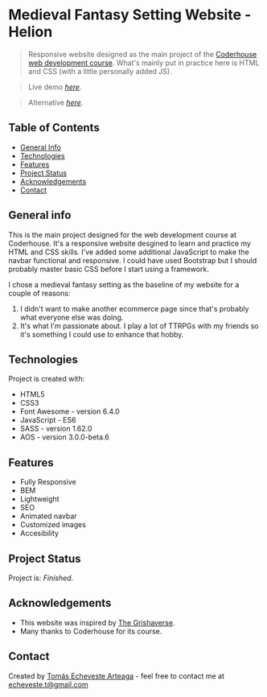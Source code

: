 # Medieval Fantasy Setting Website - Helion
> Responsive website designed as the main project of the <a href="https://www.coderhouse.com/online/desarrollo-web-online" target="_blank" rel="noopener">Coderhouse web development course</a>. What's mainly put in practice here is HTML and CSS (with a little personally added JS).

> Live demo <a href="https://helion-website.vercel.app/" target="_blank" rel="noopener"><i>here</i></a>.

> Alternative <a href="https://faradar.github.io/Helion-Website/" target="_blank" rel="noopener"><i>here</i></a>.


## Table of Contents
* [General Info](#general-info)
* [Technologies](#technologies)
* [Features](#features)
* [Project Status](#project-status)
* [Acknowledgements](#acknowledgements)
* [Contact](#contact)


## General info
This is the main project designed for the web development course at Coderhouse. It's a responsive website desgined to learn and practice my HTML and CSS skills. I've added some additional JavaScript to make the navbar functional and responsive. I could have used Bootstrap but I should probably master basic CSS before I start using a framework.

I chose a medieval fantasy setting as the baseline of my website for a couple of reasons:
1. I didn't want to make another ecommerce page since that's probably what everyone else was doing.
2. It's what I'm passionate about. I play a lot of TTRPGs with my friends so it's something I could use to enhance that hobby.


## Technologies
Project is created with:
- HTML5
- CSS3
- Font Awesome - version 6.4.0
- JavaScript - ES6
- SASS - version 1.62.0
- AOS - version 3.0.0-beta.6


## Features
- Fully Responsive
- BEM
- Lightweight
- SEO
- Animated navbar
- Customized images
- Accesibility


## Project Status
Project is: _Finished_.


## Acknowledgements
- This website was inspired by <a href="https://grishaverse.com/" target="_blank" rel="noopener">The Grishaverse</a>.
- Many thanks to Coderhouse for its course.


## Contact
Created by <a href="https://github.com/faradar" target="_blank" rel="noopener">Tomás Echeveste Arteaga</a> - feel free to contact me at <echeveste.t@gmail.com>